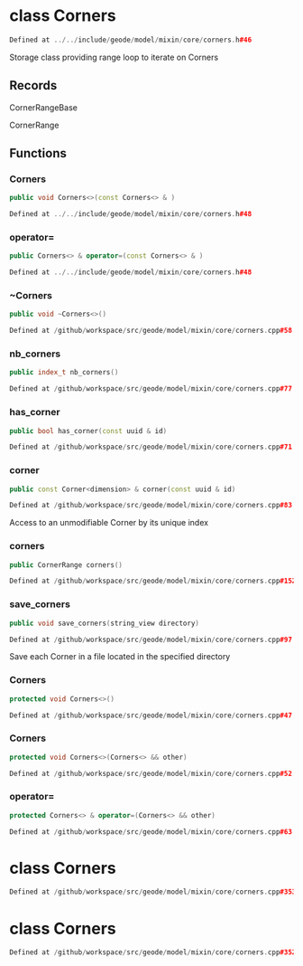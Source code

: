# class Corners

```cpp
Defined at ../../include/geode/model/mixin/core/corners.h#46
```

 Storage class providing range loop to iterate on Corners



## Records

CornerRangeBase

CornerRange



## Functions

### Corners

```cpp
public void Corners<>(const Corners<> & )
```

```cpp
Defined at ../../include/geode/model/mixin/core/corners.h#48
```

### operator=

```cpp
public Corners<> & operator=(const Corners<> & )
```

```cpp
Defined at ../../include/geode/model/mixin/core/corners.h#48
```

### ~Corners

```cpp
public void ~Corners<>()
```

```cpp
Defined at /github/workspace/src/geode/model/mixin/core/corners.cpp#58
```

### nb_corners

```cpp
public index_t nb_corners()
```

```cpp
Defined at /github/workspace/src/geode/model/mixin/core/corners.cpp#77
```

### has_corner

```cpp
public bool has_corner(const uuid & id)
```

```cpp
Defined at /github/workspace/src/geode/model/mixin/core/corners.cpp#71
```

### corner

```cpp
public const Corner<dimension> & corner(const uuid & id)
```

```cpp
Defined at /github/workspace/src/geode/model/mixin/core/corners.cpp#83
```

 Access to an unmodifiable Corner by its unique index

### corners

```cpp
public CornerRange corners()
```

```cpp
Defined at /github/workspace/src/geode/model/mixin/core/corners.cpp#152
```

### save_corners

```cpp
public void save_corners(string_view directory)
```

```cpp
Defined at /github/workspace/src/geode/model/mixin/core/corners.cpp#97
```

 Save each Corner in a file located in the specified directory

### Corners

```cpp
protected void Corners<>()
```

```cpp
Defined at /github/workspace/src/geode/model/mixin/core/corners.cpp#47
```

### Corners

```cpp
protected void Corners<>(Corners<> && other)
```

```cpp
Defined at /github/workspace/src/geode/model/mixin/core/corners.cpp#52
```

### operator=

```cpp
protected Corners<> & operator=(Corners<> && other)
```

```cpp
Defined at /github/workspace/src/geode/model/mixin/core/corners.cpp#63
```



# class Corners

```cpp
Defined at /github/workspace/src/geode/model/mixin/core/corners.cpp#353
```

# class Corners

```cpp
Defined at /github/workspace/src/geode/model/mixin/core/corners.cpp#352
```

